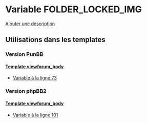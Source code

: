 # Variable FOLDER_LOCKED_IMG
[Ajouter une description](https://fa-tvars.appspot.com/var/FOLDER_LOCKED_IMG)

## Utilisations dans les templates

### Version PunBB

#### [Template viewforum_body](punbb/viewforum_body.md)
* [Variable &agrave; la ligne 73](../punbb/viewforum_body.tpl#L73)

### Version phpBB2

#### [Template viewforum_body](subsilver/viewforum_body.md)
* [Variable &agrave; la ligne 101](../subsilver/viewforum_body.tpl#L101)